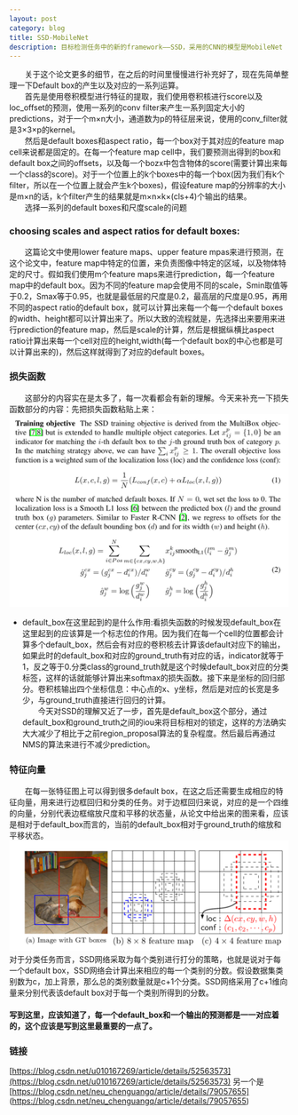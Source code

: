 ```yaml
---
layout: post
category: blog
title: SSD-MobileNet
description: 目标检测任务中的新的framework——SSD，采用的CNN的模型是MobileNet
---
```


　　关于这个论文更多的细节，在之后的时间里慢慢进行补充好了，现在先简单整理一下Default box的产生以及对应的一系列运算。<br>
　　首先是使用卷积模型进行特征的提取，我们使用卷积核进行score以及loc_offset的预测，使用一系列的conv filter来产生一系列固定大小的predictions，对于一个m×n大小，通道数为p的特征层来说，使用的conv_filter就是3×3×p的kernel。<br>
　　然后是default boxes和aspect ratio，每一个box对于其对应的feature map cell来说都是固定的。在每一个feature map cell中，我们要预测出得到的box和default box之间的offsets，以及每一个bozx中包含物体的score(需要计算出来每一个class的score)。对于一个位置上的k个boxes中的每一个box(因为我们有k个filter，所以在一个位置上就会产生k个boxes)，假设feature map的分辨率的大小是m×n的话，k个filter产生的结果就是m×n×k×(cls+4)个输出的结果。<br>
　　选择一系列的default boxes和尺度scale的问题<br>
### choosing scales and aspect ratios for default boxes:
　　这篇论文中使用lower feature maps、upper feature mpas来进行预测，在这个论文中，feature map中特定的位置，来负责图像中特定的区域，以及物体特定的尺寸。假如我们使用m个feature maps来进行prediction，每一个feature map中的default box。因为不同的feature map会使用不同的scale，Smin取值等于0.2，Smax等于0.95，也就是最低层的尺度是0.2，最高层的尺度是0.95，再用不同的aspect ratio的default box，就可以计算出来每一个每一个default boxes的width、height都可以计算出来了。所以大致的流程就是，先选择出来要用来进行prediction的feature map，然后是scale的计算，然后是根据纵横比aspect ratio计算出来每一个cell对应的height,width(每一个default box的中心也都是可以计算出来的)，然后这样就得到了对应的default boxes。

### 损失函数
　　这部分的内容实在是太多了，每一次看都会有新的理解。今天来补充一下损失函数部分的内容：先把损失函数粘贴上来：
![/downloads/SSD_loss.png](/downloads/SSD_loss.png)

- default_box在这里起到的是什么作用:看损失函数的时候发现default_box在这里起到的应该算是一个标志位的作用。因为我们在每一个cell的位置都会计算多个default_box，然后会有对应的卷积核去计算该default对应下的输出，如果此时的default_box和对应的ground_truth有对应的话，indicator就等于1，反之等于0.分类class的ground_truth就是这个时候default_box对应的分类标签，这样的话就能够计算出来softmax的损失函数。接下来是坐标的回归部分。卷积核输出四个坐标信息：中心点的x、y坐标，然后是对应的长宽是多少，与ground_truth直接进行回归的计算。<br>
　　今天对SSD的理解又近了一步，首先是default_box这个部分，通过default_box和ground_truth之间的iou来将目标相对的锁定，这样的方法确实大大减少了相比于之前region_proposal算法的复杂程度。然后最后再通过NMS的算法来进行不减少prediction。<br>

### 特征向量
　　在每一张特征图上可以得到很多default box，在这之后还需要生成相应的特征向量，用来进行边框回归和分类的任务。对于边框回归来说，对应的是一个四维的向量，分别代表边框缩放尺度和平移的状态量，从论文中给出来的图来看，应该是相对于default_box而言的，当前的default_box相对于ground_truth的缩放和平移状态。
![/downloads/SSD_defaultbox.png](/downloads/SSD_defaultbox.png)
　　对于分类任务而言，SSD网络采取为每个类别进行打分的策略，也就是说对于每一个default box，SSD网络会计算出来相应的每一个类别的分数。假设数据集类别数为c，加上背景，那么总的类别数量就是c+1个分类。SSD网络采用了c+1维向量来分别代表该default box对于每一个类别所得到的分数。

#### 写到这里，应该知道了，每一个default_box和一个输出的预测都是一一对应着的，这个应该是写到这里最重要的一点了。

### 链接
[https://blog.csdn.net/u010167269/article/details/52563573](https://blog.csdn.net/u010167269/article/details/52563573)
另一个是
[https://blog.csdn.net/neu_chenguangq/article/details/79057655]
(https://blog.csdn.net/neu_chenguangq/article/details/79057655)